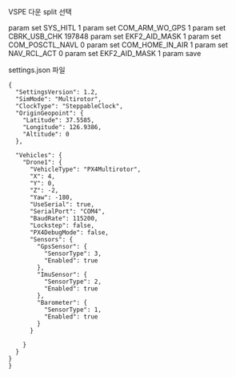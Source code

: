 
VSPE 다운
split 선택


param set SYS_HITL 1
param set COM_ARM_WO_GPS 1
param set CBRK_USB_CHK 197848
param set EKF2_AID_MASK 1
param set COM_POSCTL_NAVL 0
param set COM_HOME_IN_AIR 1
param set NAV_RCL_ACT 0
param set EKF2_AID_MASK 1
param save


settings.json 파일
```
{
  "SettingsVersion": 1.2,
  "SimMode": "Multirotor",
  "ClockType": "SteppableClock",
  "OriginGeopoint": {
    "Latitude": 37.5585,
    "Longitude": 126.9386,
    "Altitude": 0
  },

  "Vehicles": {
    "Drone1": {
      "VehicleType": "PX4Multirotor",
      "X": 4,
      "Y": 0,
      "Z": -2,
      "Yaw": -180,
      "UseSerial": true,
      "SerialPort": "COM4",
      "BaudRate": 115200,
      "Lockstep": false,
      "PX4DebugMode": false,
      "Sensors": {
        "GpsSensor": {
          "SensorType": 3,
          "Enabled": true
        },
        "ImuSensor": {
          "SensorType": 2,
          "Enabled": true
        },
        "Barometer": {
          "SensorType": 1,
          "Enabled": true
        }
      }

    }
  }
}
}





```